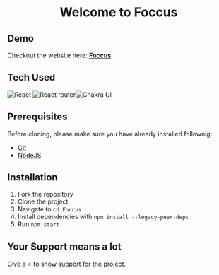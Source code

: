 <!-- markdownlint-disable MD003 -->
<h1 align="center">Welcome to Foccus</h1>
<!-- markdownlint-enable MD003 -->

## Demo

Checkout the website here: **[Foccus](https://foccus.vercel.app/)**

## Tech Used

<img alt="React" src="https://img.shields.io/badge/react-%236B74E0.svg?style=for-the-badge&logo=react&logoColor=%2361DAFB"/> <img alt="React router" src="https://img.shields.io/badge/reactrouter-%230671D5.svg?style=for-the-badge&logo=react&logoColor=%2361DAFB"/><img alt="Chakra UI" src="https://img.shields.io/badge/Chakra UI-%2311C684.svg?style=for-the-badge&logo=Chakra UI&logoColor=140200"/>

## Prerequisites

Before cloning, please make sure you have already installed follownig:

- [Git](https://git-scm.com/downloads)
- [NodeJS](https://nodejs.org/en/download/)

## Installation

1. Fork the repository
2. Clone the project
3. Navigate to `cd Foccus`
4. Install dependencies with `npm install --legacy-peer-deps`
5. Run `npm start`

## Your Support means a lot

Give a ⭐ to show support for the project.
